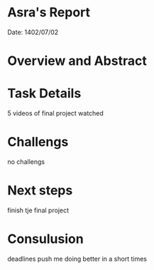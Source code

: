  # Asra's Report
 Date:
1402/07/02
 # Overview and Abstract

 # Task Details
5 videos of final project watched

 # Challengs
 no challengs


 # Next steps
 finish tje final project
 

 # Consulusion 
 deadlines push me doing better in a short times
